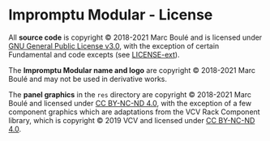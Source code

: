 # Impromptu Modular - License

All **source code** is copyright © 2018-2021 Marc Boulé and is licensed under [GNU General Public License v3.0](LICENSE), with the exception of certain Fundamental and code excepts (see [LICENSE-ext](LICENSE-ext.md)).

The **Impromptu Modular name and logo** are copyright © 2018-2021 Marc Boulé and may not be used in derivative works.

The **panel graphics** in the `res` directory are copyright © 2018-2021 Marc Boulé and licensed under [CC BY-NC-ND 4.0](https://creativecommons.org/licenses/by-nc-nd/4.0/), with the exception of a few component graphics which are adaptations from the VCV Rack Component library, which is copyright © 2019 VCV and licensed under [CC BY-NC-ND 4.0](https://creativecommons.org/licenses/by-nc-nd/4.0/).

